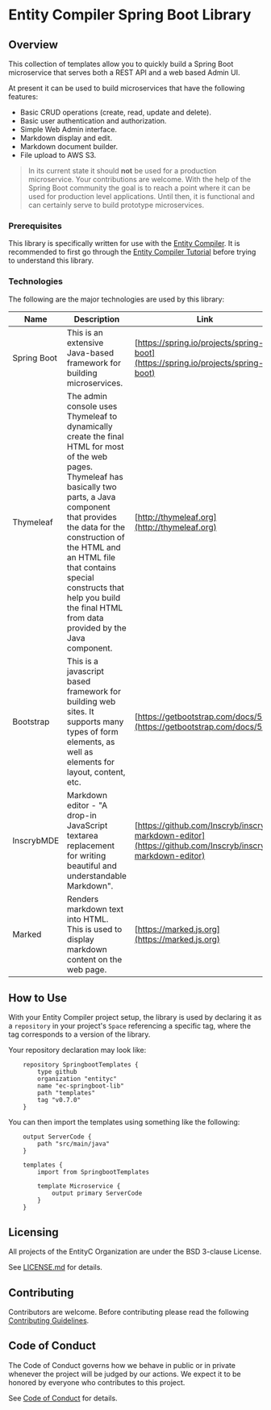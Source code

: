 # Entity Compiler Spring Boot Library

## Overview

This collection of templates allow you to quickly build a Spring Boot microservice that serves both a REST API and a web based Admin UI.

At present it can be used to build microservices that have the following features:

* Basic CRUD operations (create, read, update and delete).
* Basic user authentication and authorization.
* Simple Web Admin interface.
* Markdown display and edit.
* Markdown document builder.
* File upload to AWS S3.

> In its current state it should **not** be used for a production microservice. Your contributions are welcome.
> With the help of the Spring Boot community the goal is to reach a point where it can be used for production level
> applications. Until then, it is functional and can certainly serve to build prototype microservices.

### Prerequisites

This library is specifically written for use with the [Entity Compiler](https://github.com/entityc/entity-compiler).
It is recommended to first go through the [Entity Compiler Tutorial](https://github.com/entityc/ec-tutorial) before
trying to understand this library.

### Technologies

The following are the major technologies are used by this library:

| Name | Description| Link |
| ---- | ---------- | ---- |
| Spring Boot | This is an extensive Java-based framework for building microservices. | [https://spring.io/projects/spring-boot](https://spring.io/projects/spring-boot) |
| Thymeleaf |The admin console uses Thymeleaf to dynamically create the final HTML for most of the web pages. Thymeleaf has basically two parts, a Java component that provides the data for the construction of the HTML and an HTML file that contains special constructs that help you build the final HTML from data provided by the Java component.|[http://thymeleaf.org](http://thymeleaf.org) |
| Bootstrap | This is a javascript based framework for building web sites. It supports many types of form elements, as well as elements for layout, content, etc.|[https://getbootstrap.com/docs/5.0](https://getbootstrap.com/docs/5.0)|
| InscrybMDE | Markdown editor - "A drop-in JavaScript textarea replacement for writing beautiful and understandable Markdown".|[https://github.com/Inscryb/inscryb-markdown-editor](https://github.com/Inscryb/inscryb-markdown-editor)|
|Marked| Renders markdown text into HTML. This is used to display markdown content on the web page. |[https://marked.js.org](https://marked.js.org)|

## How to Use

With your Entity Compiler project setup, the library is used by declaring it as a `repository` in your project's
`Space` referencing a specific tag, where the tag corresponds to a version of the library.

Your repository declaration may look like:

```
    repository SpringbootTemplates {
        type github
        organization "entityc"
        name "ec-springboot-lib"
        path "templates"
        tag "v0.7.0"
    }
```

You can then import the templates using something like the following:

```
    output ServerCode {
        path "src/main/java"
    }

    templates {
        import from SpringbootTemplates

        template Microservice {
            output primary ServerCode
        }
    }
```

## Licensing

All projects of the EntityC Organization are under the BSD 3-clause License.

See [LICENSE.md](LICENSE.md) for details.

## Contributing

Contributors are welcome. Before contributing please read the following [Contributing Guidelines](CONTRIBUTING.md).

## Code of Conduct

The Code of Conduct governs how we behave in public or in private whenever the project will be judged by our actions.
We expect it to be honored by everyone who contributes to this project.

See [Code of Conduct](CODE_OF_CONDUCT.md) for details.
